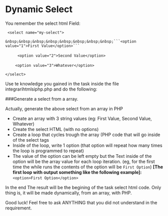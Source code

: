 # Dynamic Select

You remember the select html Field:

``` <select name="my-select">```

	&nbsp;&nbsp;&nbsp;&nbsp;&nbsp;&nbsp;&nbsp;&nbsp;```<option value="1">First Value</option>```
	
&nbsp;&nbsp;&nbsp;&nbsp;&nbsp;&nbsp;&nbsp;&nbsp;```	<option value="2">Second Value</option>```

&nbsp;&nbsp;&nbsp;&nbsp;&nbsp;&nbsp;&nbsp;&nbsp;```<option value="3">Whatever</option>```

```</select>```

Use te knowledge you gained in the task inside the file integrarihtmlsiphp.php and do the following:

###Generate a select from a array. 

Actually, generate the above select from an array in PHP

* Create an array with 3 string values (eg: First Value, Second Value, Whatever)
* Create the select HTML (with no options)
* Create a loop that cycles trough the array (PHP code that will go inside of the select tags
* Inside of the loop, write 1 option (that option will repeat how many times the loop is programmed to repeat)
* The value of the option can be left empty but the Text inside of the option will be the array value for each loop iteration. (eg, for the first time the while runs the contents of the option will be ```First Option```)
**[The first loop with output something like the following example]:** ```<option>First Option</option>``` 

In the end The result will be the begining of the task select html code. Only thing is, it will be made dynamically, from an array, with PHP.

Good luck! Feel free to ask ANYTHING that you did not understand in the requirement. 
 

